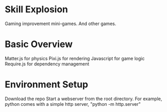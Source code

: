 # Skill Explosion
Gaming improvement mini-games.
And other games.

# Basic Overview
Matter.js for physics
Pixi.js for rendering
Javascript for game logic
Require.js for dependency management

# Environment Setup
Download the repo
Start a webserver from the root directory. For example, python comes with a simple http server, "python -m http.server"
